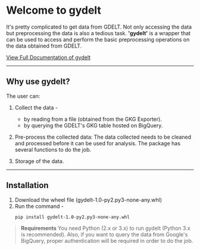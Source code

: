Welcome to gydelt
===============
It's pretty complicated to get data from GDELT. Not only accessing the data but preprocessing the data is also a tedious task. **'gydelt'**  is a wrapper that can be used to access and perform the basic preprocessing operations on the data obtained from GDELT.

[View Full Documentation of gydelt](http://gydelt.readthedocs.io/en/latest/)


----------


Why use gydelt?
-----------------------
The user can:

 1. Collect the data - 
	 - by reading from a file (obtained from the GKG Exporter).
	 - by querying the GDELT's GKG table hosted on BigQuery.
 2. Pre-process the collected data: The data collected needs to be cleaned and processed before it can be used for analysis. The package has several functions to do the job.

 3. Storage of the data.


----------


Installation
----------------

 1. Download the wheel file (gydelt-1.0-py2.py3-none-any.whl)
 2. Run the command  -
	```
	pip install gydelt-1.0-py2.py3-none-any.whl
	```
> **Requirements**
> You need Python (2.x or 3.x) to run gydelt (Python 3.x is recommended).
> Also, if you want to query the data from Google's BigQuery, proper authentication will be required in order to do the job. 
